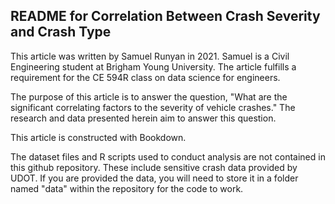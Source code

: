 ## README for Correlation Between Crash Severity and Crash Type

This article was written by Samuel Runyan in 2021. Samuel is a Civil Engineering
student at Brigham Young University. The article fulfills a requirement for the CE 594R class on data science for engineers.

The purpose of this article is to answer the question, "What are the significant correlating factors to the severity of vehicle crashes." The research and data presented herein aim to answer this question. 

This article is constructed with Bookdown.

The dataset files and R scripts used to conduct analysis are not contained in this github repository. These include sensitive crash data provided by UDOT. If you are provided the data, you will need to store it in a folder named "data" within the repository for the code to work.
